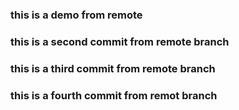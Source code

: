 ### this is a demo from remote 

### this is a second commit from remote branch

### this is a third commit from remote branch

### this is a fourth commit from remot branch
